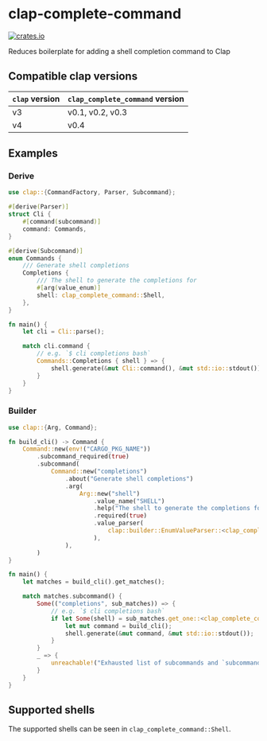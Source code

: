 # clap-complete-command

[![crates.io](https://img.shields.io/crates/v/clap_complete_command)](https://crates.io/crates/clap_complete_command)

Reduces boilerplate for adding a shell completion command to Clap

## Compatible clap versions

| `clap` version | `clap_complete_command` version |
| -------------- | ------------------------------- |
| v3             | v0.1, v0.2, v0.3                |
| v4             | v0.4                            |

## Examples

### Derive

```rust
use clap::{CommandFactory, Parser, Subcommand};

#[derive(Parser)]
struct Cli {
    #[command(subcommand)]
    command: Commands,
}

#[derive(Subcommand)]
enum Commands {
    /// Generate shell completions
    Completions {
        /// The shell to generate the completions for
        #[arg(value_enum)]
        shell: clap_complete_command::Shell,
    },
}

fn main() {
    let cli = Cli::parse();

    match cli.command {
        // e.g. `$ cli completions bash`
        Commands::Completions { shell } => {
            shell.generate(&mut Cli::command(), &mut std::io::stdout());
        }
    }
}
```

### Builder

```rust
use clap::{Arg, Command};

fn build_cli() -> Command {
    Command::new(env!("CARGO_PKG_NAME"))
        .subcommand_required(true)
        .subcommand(
            Command::new("completions")
                .about("Generate shell completions")
                .arg(
                    Arg::new("shell")
                        .value_name("SHELL")
                        .help("The shell to generate the completions for")
                        .required(true)
                        .value_parser(
                            clap::builder::EnumValueParser::<clap_complete_command::Shell>::new(),
                        ),
                ),
        )
}

fn main() {
    let matches = build_cli().get_matches();

    match matches.subcommand() {
        Some(("completions", sub_matches)) => {
            // e.g. `$ cli completions bash`
            if let Some(shell) = sub_matches.get_one::<clap_complete_command::Shell>("shell") {
                let mut command = build_cli();
                shell.generate(&mut command, &mut std::io::stdout());
            }
        }
        _ => {
            unreachable!("Exhausted list of subcommands and `subcommand_required` prevents `None`")
        }
    }
}
```

## Supported shells

The supported shells can be seen in `clap_complete_command::Shell`.
